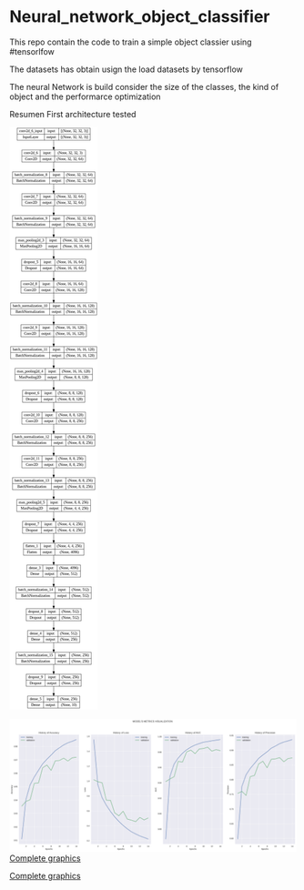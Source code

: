# Neural_network_object_classifier
This repo contain  the code to train a simple object classier using #tensorlfow

The datasets has obtain usign the load datasets by tensorflow

The neural Network is build consider the size of the classes, the kind of object and the performarce optimization


Resumen First architecture tested 

![](docs/arc_1.png)

![](docs/first_result.jpg)
[Complete graphics](https://tensorboard.dev/experiment/82Hg4m0YQ1uMWkw69qSv6w/#scalars)


[Complete graphics](https://tensorboard.dev/experiment/jhqlZ8dBRtOzxMm9o8wQcw/#scalars)